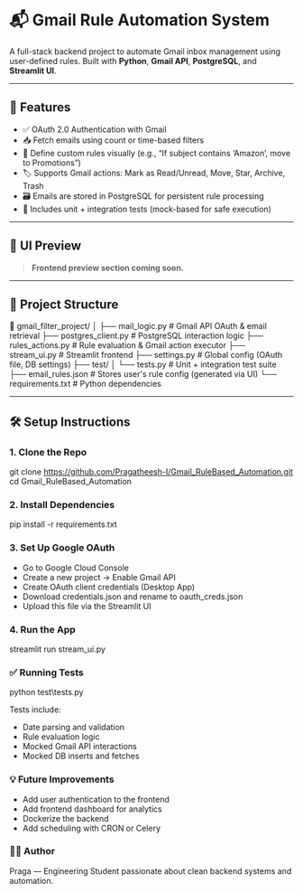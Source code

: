 # 📬 Gmail Rule Automation System

A full-stack backend project to automate Gmail inbox management using user-defined rules. Built with **Python**, **Gmail API**, **PostgreSQL**, and **Streamlit UI**.

---

## 🚀 Features

- ✅ OAuth 2.0 Authentication with Gmail
- 📥 Fetch emails using count or time-based filters
- 🧠 Define custom rules visually (e.g., “If subject contains ‘Amazon’, move to Promotions”)
- 🏷️ Supports Gmail actions: Mark as Read/Unread, Move, Star, Archive, Trash
- 🗃️ Emails are stored in PostgreSQL for persistent rule processing
- 🧪 Includes unit + integration tests (mock-based for safe execution)

---

## 📸 UI Preview

> **Frontend preview section coming soon.**

---

## 🧱 Project Structure

📁 gmail_filter_project/
│
├── mail_logic.py # Gmail API OAuth & email retrieval
├── postgres_client.py # PostgreSQL interaction logic
├── rules_actions.py # Rule evaluation & Gmail action executor
├── stream_ui.py # Streamlit frontend
├── settings.py # Global config (OAuth file, DB settings)
├── test/
│ └── tests.py # Unit + integration test suite
├── email_rules.json # Stores user's rule config (generated via UI)
└── requirements.txt # Python dependencies


---

## 🛠️ Setup Instructions

### 1. Clone the Repo

git clone https://github.com/Pragatheesh-I/Gmail_RuleBased_Automation.git
cd Gmail_RuleBased_Automation

### 2. Install Dependencies

pip install -r requirements.txt

### 3. Set Up Google OAuth

- Go to Google Cloud Console
- Create a new project → Enable Gmail API
- Create OAuth client credentials (Desktop App)
- Download credentials.json and rename to oauth_creds.json
- Upload this file via the Streamlit UI

### 4. Run the App

streamlit run stream_ui.py

### ✅ Running Tests

python test\\tests.py

Tests include:
- Date parsing and validation
- Rule evaluation logic
- Mocked Gmail API interactions
- Mocked DB inserts and fetches

### 💡 Future Improvements

- Add user authentication to the frontend
- Add frontend dashboard for analytics
- Dockerize the backend
- Add scheduling with CRON or Celery

### 👨‍💻 Author
Praga — Engineering Student passionate about clean backend systems and automation.

